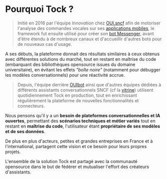 # Pourquoi Tock ?

> Initié en 2016 par l'équipe _Innovation_ chez [OUI.sncf](https://www.oui.sncf/) afin de motoriser l'analyse des 
commandes vocales sur ses [applications mobiles](https://www.oui.sncf/mobile), le framework fut ensuite utilisé pour 
créer son [bot Messenger](https://www.messenger.com/t/oui.sncf), avant d'être étendu à de nombreux canaux et d'accueillir 
d'autres bots pour de nouveaux cas d'usage.

A ses débuts, la plateforme donnait des résultats similaires à ceux obtenus avec différentes solutions du marché, tout 
en restant en maîtrise du code (embarquant des bibliothèques opensource issues du domaine universitaire), 
en évitant les effets _"boîte noire"_ (notamment pour débugger les modèles conversationnels) pour une réactivité accrue.

> Depuis, l'équipe derrière [OUIbot](https://www.oui.sncf/services/assistant) ainsi que d'autres équipes dédiées à différents 
assistants conversationnels SNCF (cf la [vitrine](vitrine.md)) utilisent quotidiennement Tock en 
production, tout en enrichissant régulièrement la plateforme de nouvelles fonctionnalités et connecteurs.

Nous pensons qu'il y a un **besoin de plateformes conversationnelles et IA ouvertes**, permettant des **scénarios 
techniques et métier variés** tout en restant en **maîtrise du code**, l'utilisateur étant **propriétaire de ses 
modèles et de ses données**.

De plus en plus d'acteurs, petites et grandes entreprises en France et à l'international, partagent cette vision 
et ce besoin pour leurs propres projets.

L'ensemble de la solution Tock est partagé avec la communauté opensource dans le but de fédérer et 
mutualiser l'effort des créateurs d'assistants. 
